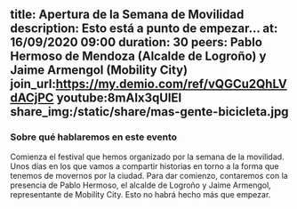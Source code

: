 title: Apertura de la Semana de Movilidad
description: Esto está a punto de empezar...
at: 16/09/2020 09:00
duration: 30
peers: Pablo Hermoso de Mendoza (Alcalde de Logroño) y Jaime Armengol (Mobility City)
join_url:https://my.demio.com/ref/vQGCu2QhLVdACjPC
youtube:8mAIx3qUlEI
share_img:/static/share/mas-gente-bicicleta.jpg
----
### Sobre qué hablaremos en este evento

Comienza el festival que hemos organizado por la semana de la movilidad. Unos días en los que vamos a compartir historias en torno a la forma que tenemos de movernos por la ciudad. Para dar comienzo, contaremos con la presencia de Pablo Hermoso, el alcalde de Logroño y Jaime Armengol, representante de Mobility City. Esto no habrá hecho más que empezar.
